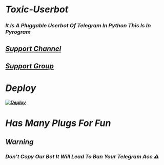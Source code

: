 # <b><i> Toxic-Userbot
### It Is A Pluggable Userbot Of Telegram In Python This Is In Pyrogram 

## [Support Channel](https://t.me/TheToxicUB)

## [Support Group](https://t.me/ToxicUb_Support)

# Deploy 

[![Deploy](https://www.herokucdn.com/deploy/button.svg)](https://heroku.com/deploy)

# Has Many Plugs For Fun

## Warning
### Don't Copy Our Bot It Will Lead To Ban Your Telegram Acc ⚠️
